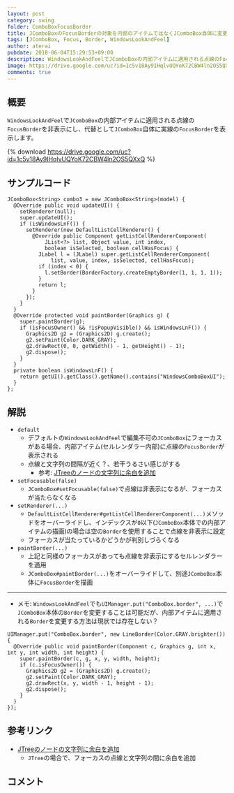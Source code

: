 ```yaml
---
layout: post
category: swing
folder: ComboBoxFocusBorder
title: JComboBoxのFocusBorderの対象を内部のアイテムではなくJComboBox自体に変更する
tags: [JComboBox, Focus, Border, WindowsLookAndFeel]
author: aterai
pubdate: 2018-06-04T15:29:53+09:00
description: WindowsLookAndFeelでJComboBoxの内部アイテムに適用される点線のFocusBorderを非表示にし、代替としてJComboBox自体に実線のFocusBorderを表示します。
image: https://drive.google.com/uc?id=1c5v18Ay9IHqlvUQYoK72CBW4ln2OS5QXxQ
comments: true
---
```

## 概要
`WindowsLookAndFeel`で`JComboBox`の内部アイテムに適用される点線の`FocusBorder`を非表示にし、代替として`JComboBox`自体に実線の`FocusBorder`を表示します。

{% download https://drive.google.com/uc?id=1c5v18Ay9IHqlvUQYoK72CBW4ln2OS5QXxQ %}

## サンプルコード
<pre class="prettyprint"><code>JComboBox&lt;String&gt; combo3 = new JComboBox&lt;String&gt;(model) {
  @Override public void updateUI() {
    setRenderer(null);
    super.updateUI();
    if (isWindowsLnF()) {
      setRenderer(new DefaultListCellRenderer() {
        @Override public Component getListCellRendererComponent(
            JList&lt;?&gt; list, Object value, int index,
            boolean isSelected, boolean cellHasFocus) {
          JLabel l = (JLabel) super.getListCellRendererComponent(
              list, value, index, isSelected, cellHasFocus);
          if (index &lt; 0) {
            l.setBorder(BorderFactory.createEmptyBorder(1, 1, 1, 1));
          }
          return l;
        }
      });
    }
  }
  @Override protected void paintBorder(Graphics g) {
    super.paintBorder(g);
    if (isFocusOwner() &amp;&amp; !isPopupVisible() &amp;&amp; isWindowsLnF()) {
      Graphics2D g2 = (Graphics2D) g.create();
      g2.setPaint(Color.DARK_GRAY);
      g2.drawRect(0, 0, getWidth() - 1, getHeight() - 1);
      g2.dispose();
    }
  }
  private boolean isWindowsLnF() {
    return getUI().getClass().getName().contains("WindowsComboBoxUI");
  }
};
</code></pre>

## 解説
- `default`
    - デフォルトの`WindowsLookAndFeel`で編集不可の`JComboBox`にフォーカスがある場合、内部アイテム(セルレンダラー内部)に点線の`FocusBorder`が表示される
    - 点線と文字列の間隔が近く？、若干うるさい感じがする
        - 参考: [JTreeのノードの文字列に余白を追加](https://ateraimemo.com/Swing/TreeCellMargin.html)
- `setFocusable(false)`
    - `JComboBox#setFocusable(false)`で点線は非表示になるが、フォーカスが当たらなくなる
- `setRenderer(...)`
    - `DefaultListCellRenderer#getListCellRendererComponent(...)`メソッドをオーバーライドし、インデックスが`0`以下(`JComboBox`本体での内部アイテムの描画)の場合は空の`Border`を使用することで点線を非表示に設定
    - フォーカスが当たっているかどうかが判別しづらくなる
- `paintBorder(...)`
    - 上記と同様のフォーカスがあっても点線を非表示にするセルレンダラーを適用
    - `JComboBox#paintBorder(...)`をオーバーライドして、別途`JComboBox`本体に`FocusBorder`を描画

<!-- dummy comment line for breaking list -->

- - - -
- メモ: `WindowsLookAndFeel`でも`UIManager.put("ComboBox.border", ...)`で`JComboBox`本体の`Border`を変更することは可能だが、内部アイテムに適用される`Border`を変更する方法は現状では存在しない？

<!-- dummy comment line for breaking list -->

<pre class="prettyprint"><code>UIManager.put("ComboBox.border", new LineBorder(Color.GRAY.brighter()) {
  @Override public void paintBorder(Component c, Graphics g, int x, int y, int width, int height) {
    super.paintBorder(c, g, x, y, width, height);
    if (c.isFocusOwner()) {
      Graphics2D g2 = (Graphics2D) g.create();
      g2.setPaint(Color.DARK_GRAY);
      g2.drawRect(x, y, width - 1, height - 1);
      g2.dispose();
    }
  }
});
</code></pre>

## 参考リンク
- [JTreeのノードの文字列に余白を追加](https://ateraimemo.com/Swing/TreeCellMargin.html)
    - `JTree`の場合で、フォーカスの点線と文字列の間に余白を追加

<!-- dummy comment line for breaking list -->

## コメント
